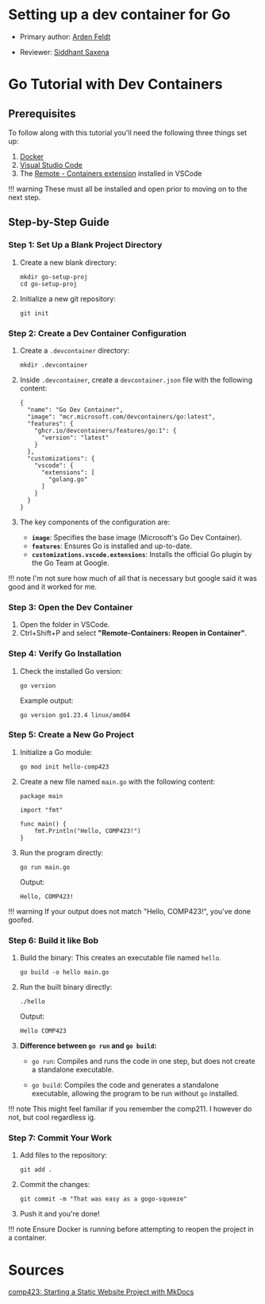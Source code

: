 # Setting up a dev container for Go

* Primary author: [Arden Feldt](https://github.com/Arden-Feldt)

* Reviewer: [Siddhant Saxena](https://github.com/sisaxena42)

# Go Tutorial with Dev Containers

## Prerequisites

To follow along with this tutorial you'll need the following three things set up:

1. [Docker](https://www.docker.com/)
2. [Visual Studio Code](https://code.visualstudio.com/)
3. The [Remote - Containers extension](https://marketplace.visualstudio.com/items?itemName=ms-vscode-remote.remote-containers) installed in VSCode

!!! warning
    These must all be installed and open prior to moving on to the next step.

## Step-by-Step Guide

### Step 1: Set Up a Blank Project Directory

1. Create a new blank directory:

   ```title="bash"
   mkdir go-setup-proj
   cd go-setup-proj
   ```

2. Initialize a new git repository:

   ```title="bash"
   git init
   ```

### Step 2: Create a Dev Container Configuration

1. Create a `.devcontainer` directory:

   ```title="bash"
   mkdir .devcontainer
   ```

2. Inside `.devcontainer`, create a `devcontainer.json` file with the following content:

   ```title="json"
   {
     "name": "Go Dev Container",
     "image": "mcr.microsoft.com/devcontainers/go:latest",
     "features": {
       "ghcr.io/devcontainers/features/go:1": {
         "version": "latest"
       }
     },
     "customizations": {
       "vscode": {
         "extensions": [
           "golang.go"
         ]
       }
     }
   }
   ```

3. The key components of the configuration are:
   - **`image`**: Specifies the base image (Microsoft's Go Dev Container).
   - **`features`**: Ensures Go is installed and up-to-date.
   - **`customizations.vscode.extensions`**: Installs the official Go plugin by the Go Team at Google.

!!! note
    I'm not sure how much of all that is necessary but google said it was good and it worked for me.

### Step 3: Open the Dev Container

1. Open the folder in VSCode.
2. Ctrl+Shift+P and select **"Remote-Containers: Reopen in Container"**.

### Step 4: Verify Go Installation

1. Check the installed Go version:

   ```title="bash"
   go version
   ```

   Example output:

   ```
   go version go1.23.4 linux/amd64
   ```


### Step 5: Create a New Go Project
1. Initialize a Go module:

   ```title="bash"
   go mod init hello-comp423
   ```
2. Create a new file named `main.go` with the following content:

   ```title="go"
   package main

   import "fmt"

   func main() {
       fmt.Println("Hello, COMP423!")
   }
   ```
3. Run the program directly:

   ```title="bash"
   go run main.go
   ```

   Output:

   ```
   Hello, COMP423!
   ```

!!! warning
    If your output does not match "Hello, COMP423!", you've done goofed.

### Step 6: Build it like Bob

1. Build the binary:
   This creates an executable file named `hello`.
   ```title="bash"
   go build -o hello main.go
   ```
2. Run the built binary directly:

   ```title="bash"
   ./hello
   ```

   Output:

   ```
   Hello COMP423
   ```
3. **Difference between `go run` and `go build`:**

   - `go run`: Compiles and runs the code in one step, but does not create a standalone executable.

   - `go build`: Compiles the code and generates a standalone executable, allowing the program to be run without `go` installed.

!!! note
    This might feel familiar if you remember the comp211. I however do not, but cool regardless ig.

### Step 7: Commit Your Work

1. Add files to the repository:

   ```title="bash"
   git add .
   ```
2. Commit the changes:

   ```title="bash"
   git commit -m "That was easy as a gogo-squeeze"
   ```
3. Push it and you're done!

!!! note
    Ensure Docker is running before attempting to reopen the project in a container.

# Sources
[comp423: Starting a Static Website Project with MkDocs](https://comp423-25s.github.io/resources/MkDocs/tutorial/#how-are-software-project-dependencies-managed)